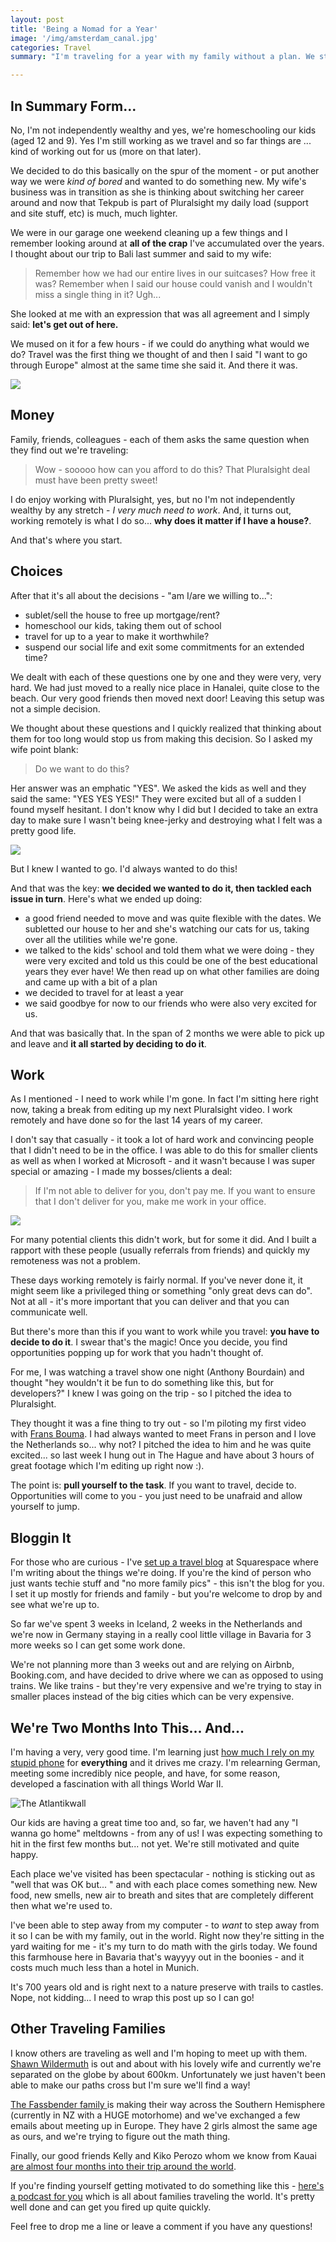 ```yaml
---
layout: post
title: 'Being a Nomad for a Year'
image: '/img/amsterdam_canal.jpg'
categories: Travel
summary: "I'm traveling for a year with my family without a plan. We started in Europe and are planning, at most, 3 weeks into the future. So far it's been pretty life-changing."

---
```


## In Summary Form...

No, I'm not independently wealthy and yes, we're homeschooling our kids (aged 12 and 9). Yes I'm still working as we travel and so far things are ... kind of working out for us (more on that later).

We decided to do this basically on the spur of the moment - or put another way we were _kind of bored_ and wanted to do something new. My wife's business was in transition as she is thinking about switching her career around and now that Tekpub is part of Pluralsight my daily load (support and site stuff, etc) is much, much lighter.

We were in our garage one weekend cleaning up a few things and I remember looking around at **all of the crap** I've accumulated over the years. I thought about our trip to Bali last summer and said to my wife:

 > Remember how we had our entire lives in our suitcases? How free it was? Remember when I said our house could vanish and I wouldn't miss a single thing in it? Ugh...

She looked at me with an expression that was all agreement and I simply said: **let's get out of here.**

We mused on it for a few hours - if we could do anything what would we do? Travel was the first thing we thought of and then I said "I want to go through Europe" almost at the same time she said it. And there it was.

![](https://blog.bigmachine.io/img/stillness.jpg)

## Money

Family, friends, colleagues - each of them asks the same question when they find out we're traveling:

> Wow - sooooo how can you afford to do this? That Pluralsight deal must have been pretty sweet!

I do enjoy working with Pluralsight, yes, but no I'm not independently wealthy by any stretch - _I very much need to work_. And, it turns out, working remotely is what I do so... **why does it matter if I have a house?**.

And that's where you start.

## Choices

After that it's all about the decisions - "am I/are we willing to...":

 - sublet/sell the house to free up mortgage/rent?
 - homeschool our kids, taking them out of school
 - travel for up to a year to make it worthwhile?
 - suspend our social life and exit some commitments for an extended time?

We dealt with each of these questions one by one and they were very, very hard. We had just moved to a really nice place in Hanalei, quite close to the beach. Our very good friends then moved next door! Leaving this setup was not a simple decision.

We thought about these questions and I quickly realized that thinking about them for too long would stop us from making this decision. So I asked my wife point blank:

> Do we want to do this?

Her answer was an emphatic "YES". We asked the kids as well and they said the same: "YES YES YES!" They were excited but all of a sudden I found myself hesitant. I don't know why I did but I decided to take an extra day to make sure I wasn't being knee-jerky and destroying what I felt was a pretty good life.

![](https://blog.bigmachine.io/img/bergs_girls.jpg)

But I knew I wanted to go. I'd always wanted to do this!

And that was the key: **we decided we wanted to do it, then tackled each issue in turn**. Here's what we ended up doing:

 - a good friend needed to move and was quite flexible with the dates. We subletted our house to her and she's watching our cats for us, taking over all the utilities while we're gone.
 - we talked to the kids' school and told them what we were doing - they were very excited and told us this could be one of the best educational years they ever have! We then read up on what other families are doing and came up with a bit of a plan
 - we decided to travel for at least a year
 - we said goodbye for now to our friends who were also very excited for us.

And that was basically that. In the span of 2 months we were able to pick up and leave and **it all started by deciding to do it**.

## Work

As I mentioned - I need to work while I'm gone. In fact I'm sitting here right now, taking a break from editing up my next Pluralsight video. I work remotely and have done so for the last 14 years of my career.

I don't say that casually - it took a lot of hard work and convincing people that I didn't need to be in the office. I was able to do this for smaller clients as well as when I worked at Microsoft - and it wasn't because I was super special or amazing - I made my bosses/clients a deal:

> If I'm not able to deliver for you, don't pay me. If you want to ensure that I don't deliver for you, make me work in your office.

![](https://blog.bigmachine.io/img/soest.jpg)

For many potential clients this didn't work, but for some it did. And I built a rapport with these people (usually referrals from friends) and quickly my remoteness was not a problem.

These days working remotely is fairly normal. If you've never done it, it might seem like a privileged thing or something "only great devs can do". Not at all - it's more important that you can deliver and that you can communicate well.

But there's more than this if you want to work while you travel: **you have to decide to do it**. I swear that's the magic! Once you decide, you find opportunities popping up for work that you hadn't thought of.

For me, I was watching a travel show one night (Anthony Bourdain) and thought "hey wouldn't it be fun to do something like this, but for developers?" I knew I was going on the trip - so I pitched the idea to Pluralsight.

They thought it was a fine thing to try out - so I'm piloting my first video with [Frans Bouma](http://weblogs.asp.net/fbouma). I had always wanted to meet Frans in person and I love the Netherlands so... why not? I pitched the idea to him and he was quite excited... so last week I hung out in The Hague and have about 3 hours of great footage which I'm editing up right now :).

The point is: **pull yourself to the task**. If you want to travel, decide to. Opportunities will come to you - you just need to be unafraid and allow yourself to jump.

## Bloggin It

For those who are curious - I've [set up a travel blog](http://www.alloverthemap.io) at Squarespace where I'm writing about the things we're doing. If you're the kind of person who just wants techie stuff and "no more family pics" - this isn't the blog for you. I set it up mostly for friends and family - but you're welcome to drop by and see what we're up to.

So far we've spent 3 weeks in Iceland, 2 weeks in the Netherlands and we're now in Germany staying in a really cool little village in Bavaria for 3 more weeks so I can get some work done.

We're not planning more than 3 weeks out and are relying on Airbnb, Booking.com, and have decided to drive where we can as opposed to using trains. We like trains - but they're very expensive and we're trying to stay in smaller places instead of the big cities which can be very expensive.

## We're Two Months Into This... And...

I'm having a very, very good time. I'm learning just [how much I rely on my stupid phone](http://www.alloverthemap.io/blog/2014/9/17/having-no-plan) for **everything** and it drives me crazy. I'm relearning German, meeting some incredibly nice people, and have, for some reason, developed a fascination with all things World War II.

![The Atlantikwall](/img/wall_hague.jpg)

Our kids are having a great time too and, so far, we haven't had any "I wanna go home" meltdowns - from any of us! I was expecting something to hit in the first few months but... not yet. We're still motivated and quite happy.

Each place we've visited has been spectacular - nothing is sticking out as "well that was OK but... " and with each place comes something new. New food, new smells, new air to breath and sites that are completely different then what we're used to.

I've been able to step away from my computer - to _want_ to step away from it so I can be with my family, out in the world. Right now they're sitting in the yard waiting for me - it's my turn to do math with the girls today. We found this farmhouse here in Bavaria that's wayyyy out in the boonies - and it costs much much less than a hotel in Munich.

It's 700 years old and is right next to a nature preserve with trails to castles. Nope, not kidding... I need to wrap this post up so I can go!

## Other Traveling Families

I know others are traveling as well and I'm hoping to meet up with them. [Shawn Wildermuth](http://wildermuth.com/worldtour) is out and about with his lovely wife and currently we're separated on the globe by about 600km. Unfortunately we just haven't been able to make our paths cross but I'm sure we'll find a way!

[The Fassbender family ](http://www.takingontheworld.net/world-travel-blog/) is making their way across the Southern Hemisphere (currently in NZ with a HUGE motorhome) and we've exchanged a few emails about meeting up in Europe. They have 2 girls almost the same age as ours, and we're trying to figure out the math thing.

Finally, our good friends Kelly and Kiko Perozo whom we know from Kauai [are almost four months into their trip around the world](http://www.a-family-afar.com).

If you're finding yourself getting motivated to do something like this - [here's a podcast for you](http://www.familyadventurepodcast.com) which is all about families traveling the world. It's pretty well done and can get you fired up quite quickly.

Feel free to drop me a line or leave a comment if you have any questions!
